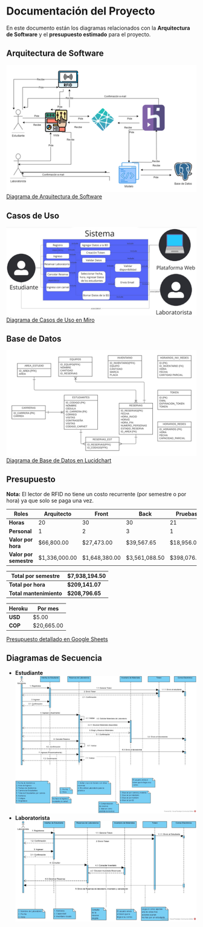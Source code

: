 # Documentación del Proyecto

En este documento están los diagramas relacionados con la **Arquitectura de Software** y el **presupuesto estimado** para el proyecto.

## Arquitectura de Software

![Diagrama de arquitectura](imagenes/diagrama.png)
[Diagrama de Arquitectura de Software](https://drive.google.com/file/d/1FvzcMYTVV7NB1z19Zt-oxsXFAy2BXrDF/view?usp=drive_link)

## Casos de Uso
![Diagrama de Casos de uso](imagenes/CasoDeUso.png)
[Diagrama de Casos de Uso en Miro](https://miro.com/app/board/uXjVKm5h46E=/)

## Base de Datos
![Diagrama de Base de Datos](imagenes/BaseDeDatos.png)
[Diagrama de Base de Datos en Lucidchart](https://lucid.app/lucidchart/afb577a9-2267-4bb7-9062-bb9dda0c6c99/edit?invitationId=inv_906b1260-1766-4ec3-9194-c79286e919cd&page=0_0#)

## Presupuesto

**Nota:**
 El lector de RFID no tiene un costo recurrente (por semestre o por hora) ya que solo se paga una vez.

| Roles              | Arquitecto | Front       | Back        | Pruebas     | Requerimientos | Heroku    | Lector RFID |
|--------------------|------------|-------------|-------------|-------------|----------------|-----------|-------------|
| **Horas**          | 20         | 30          | 30          | 21          | 15             |           |             |
| **Personal**       | 1          | 2           | 3           | 1           | 1              |           |             |
| **Valor por hora** | $66,800.00 | $27,473.00  | $39,567.65  | $18,956.00  | $56,000.00     | $344.42   |             |
| **Valor por semestre** | $1,336,000.00 | $1,648,380.00 | $3,561,088.50 | $398,076.00 | $840,000.00 | $82,660.00 | $71,990.00 |

| **Total por semestre** | **$7,938,194.50** |
|------------------------|-------------------|
| **Total por hora**     | **$209,141.07**  |
| **Total mantenimiento**| **$208,796.65**  |

| Heroku   | **Por mes** |
|----------|-------------|
| **USD**  | $5.00       |
| **COP**  | $20,665.00  |


[Presupuesto detallado en Google Sheets](https://docs.google.com/spreadsheets/d/1iy-0-saQVEFqAielRdeRvCwI8DtNj4ieGSFYFCTH5F4/edit?gid=0#gid=0)

## Diagramas de Secuencia

- **Estudiante**
![Diagrama de Base de Datos](imagenes/Estudiante.png)
- **Laboratorista**
![Diagrama de Base de Datos](imagenes/Laboratorista.png)

